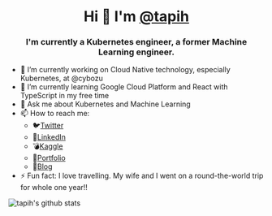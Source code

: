 <h1 align="center">Hi 👋 I'm <a href=https://github.com/tapih>@tapih</a></h1>
<h3 align="center">I'm currently a Kubernetes engineer, a former Machine Learning engineer.</h3>

<!--
**tapih/tapih** is a ✨ _special_ ✨ repository because its `README.md` (this file) appears on your GitHub profile.

Here are some ideas to get you started:

-->

- 🔭 I’m currently working on Cloud Native technology, especially Kubernetes, at @cybozu
- 🌱 I’m currently learning Google Cloud Platform and React with TypeScript in my free time
- 💬 Ask me about Kubernetes and Machine Learning
- 📫 How to reach me:
  - 🐦[Twitter](https://twitter.com/_tapih)
  - 🔗[LinkedIn](https://jp.linkedin.com/in/hiroshi-muraoka-a4357770/en-us)
  - 💣[Kaggle](https://www.kaggle.com/pseprop)
  - 🌼[Portfolio](https://portfolio.tapih.dev)
  - 📗[Blog](https://blog.tapih.dev)
- ⚡ Fun fact: I love travelling. My wife and I went on a round-the-world trip for whole one year!!


![tapih's github stats](https://github-readme-stats.vercel.app/api?username=tapih&show_icons=true&theme=tokyonight)
